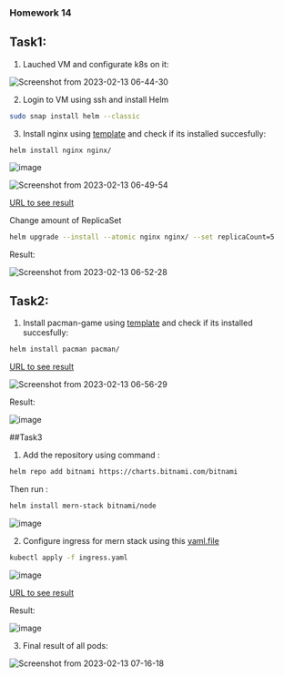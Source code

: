 ### Homework 14

## Task1:

1. Lauched VM and configurate k8s on it:

![Screenshot from 2023-02-13 06-44-30](https://user-images.githubusercontent.com/61023601/218372606-e54841e2-5f04-4690-bd04-7ad9f57ebe9f.png)

2. Login to VM using ssh and install Helm 

```bash
sudo snap install helm --classic
```

3. Install nginx using [template](https://github.com/serhiy-v/GLDevOpsBasecamp/tree/master/homework14/nginx) and check if its installed succesfully:

```bash
helm install nginx nginx/ 
```

![image](https://user-images.githubusercontent.com/61023601/218373069-7b6cf39c-b1c6-4775-aa89-ffbd1b223b68.png)

![Screenshot from 2023-02-13 06-49-54](https://user-images.githubusercontent.com/61023601/218373269-69545c68-cc9c-4ff7-8870-3e25e13324b4.png)

[URL to see result](https://valser.dynv6.net/home)

Change amount of ReplicaSet

```bash
helm upgrade --install --atomic nginx nginx/ --set replicaCount=5
```
 Result:
 
 ![Screenshot from 2023-02-13 06-52-28](https://user-images.githubusercontent.com/61023601/218373540-482a23ad-b243-4d22-9d24-2b3907612328.png)
 
 ## Task2:
 
 1. Install pacman-game using [template](https://github.com/serhiy-v/GLDevOpsBasecamp/tree/master/homework14/pacman) and check if its installed succesfully:

```bash
helm install pacman pacman/ 
```
[URL to see result](https://valser.dynv6.net)

![Screenshot from 2023-02-13 06-56-29](https://user-images.githubusercontent.com/61023601/218373995-fa7509d8-9d41-47ed-852e-0d0134c4b4f1.png)


Result:

![image](https://user-images.githubusercontent.com/61023601/218374937-8c9074e6-96c5-492d-a6bc-1107191b6829.png)


##Task3

1. Add the repository using command :

```bash
helm repo add bitnami https://charts.bitnami.com/bitnami
```
 Then run :
 
 ```bash
 helm install mern-stack bitnami/node
 ```
 ![image](https://user-images.githubusercontent.com/61023601/218375682-17b194d3-9c9f-4393-8780-f63be36d6883.png)
 
 2. Configure ingress for mern stack using this [yaml.file](https://github.com/serhiy-v/GLDevOpsBasecamp/blob/master/homework14/ingress.yaml)
 
 ```bash
 kubectl apply -f ingress.yaml
 ```
 
 ![image](https://user-images.githubusercontent.com/61023601/218376065-f8c64330-8738-4d77-9625-36d3e127f4a5.png)
 
 [URL to see result](https://valser.dynv6.net/mernstack)
 
 Result:
 
 ![image](https://user-images.githubusercontent.com/61023601/218376272-0f7295e5-1239-4282-ac5e-499f683936d0.png)
 
 3. Final result of all pods: 
 
 ![Screenshot from 2023-02-13 07-16-18](https://user-images.githubusercontent.com/61023601/218376469-fc998223-65b5-48ee-a09d-34013d3e0c4f.png)

 
 


 

